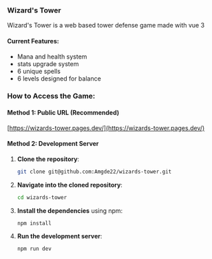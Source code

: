 ### Wizard's Tower 
Wizard's Tower is a web based tower defense game made with vue 3


#### Current Features:
- Mana and health system
- stats upgrade system
- 6 unique spells
- 6 levels designed for balance

### How to Access the Game:

#### Method 1: Public URL (Recommended)
[https://wizards-tower.pages.dev/](https://wizards-tower.pages.dev/)

#### Method 2: Development Server

1. **Clone the repository**:
   ```bash
   git clone git@github.com:Amgde22/wizards-tower.git
   ```
2. **Navigate into the cloned repository**:
   ```bash
   cd wizards-tower
   ```
3. **Install the dependencies** using npm:
   ```bash
   npm install
   ```
4. **Run the development server**:
   ```bash
   npm run dev
   ```


